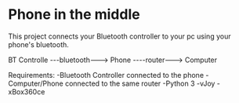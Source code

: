 # Phone in the middle
This project connects your Bluetooth controller to your pc using your phone's bluetooth. 

BT Controlle  ---bluetooth---> Phone ----router---> Computer

Requirements:
-Bluetooth Controller connected to the phone
-Computer/Phone connected to the same router
-Python 3
-vJoy
-xBox360ce


